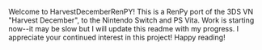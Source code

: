 Welcome to HarvestDecemberRenPY! This is a RenPy port of the 3DS VN "Harvest December", to the Nintendo Switch and PS Vita.
Work is starting now--it may be slow but I will update this readme with my progress.
I appreciate your continued interest in this project!
Happy reading!
